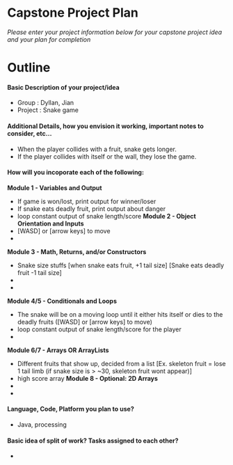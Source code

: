 # Capstone Project Plan
_Please enter your project information below for your capstone project idea and your plan for completion_

# Outline
#### Basic Description of your project/idea
- Group : Dyllan, Jian 
- Project : Snake game

#### Additional Details, how you envision it working, important notes to consider, etc...
- When the player collides with a fruit, snake gets longer.
- If the player collides with itself or the wall, they lose the game.

#### How will you incoporate each of the following:
**Module 1 - Variables and Output**
- If game is won/lost, print output for winner/loser
- If snake eats deadly fruit, print output about danger
- loop constant output of snake length/score 
**Module 2 - Object Orientation and Inputs**
- [WASD] or [arrow keys] to move
- 
**Module 3 - Math, Returns, and/or Constructors**
- Snake size stuffs [when snake eats fruit, +1 tail size] [Snake eats deadly fruit -1 tail size]
- 
- 
**Module 4/5 - Conditionals and Loops**
- The snake will be on a moving loop until it either hits itself or dies to the deadly fruits ([WASD] or [arrow keys] to move)
- loop constant output of snake length/score for the player
- 
**Module 6/7 - Arrays OR ArrayLists**
- Different fruits that show up, decided from a list [Ex. skeleton fruit = lose 1 tail limb (if snake size is > ~30, skeleton fruit wont appear)]
- high score array
**Module 8 - Optional: 2D Arrays**
- 
- 

#### Language, Code, Platform you plan to use?
- Java, processing 

#### Basic idea of split of work? Tasks assigned to each other?
- 


